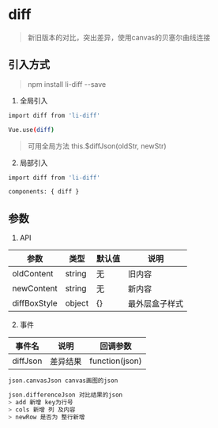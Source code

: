 # diff

> 新旧版本的对比，突出差异，使用canvas的贝塞尔曲线连接

## 引入方式

> npm install li-diff --save

1. 全局引入
``` bash
import diff from 'li-diff'

Vue.use(diff)
```

> 可用全局方法 this.$diffJson(oldStr, newStr)

2. 局部引入
``` bash
import diff from 'li-diff'

components: { diff }
```
## 参数
1. API

参数 | 类型 | 默认值 | 说明
-|-|-|-
oldContent | string | 无 | 旧内容 |
newContent | string | 无 | 新内容 |
diffBoxStyle | object | {} | 最外层盒子样式 |
2. 事件

事件名 | 说明 | 回调参数
-|-|-
diffJson | 差异结果 | function(json)

``` bash
json.canvasJson canvas画图的json
```
``` bash
json.differenceJson 对比结果的json
> add 新增 key为行号
> cols 新增 列 及内容
> newRow 是否为 整行新增
```